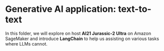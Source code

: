 # Generative AI application: text-to-text

In this folder, we will explore on host **AI21 Jurassic-2 Ultra** on Amazon SageMaker and introduce **LangChain** to help us assisting on various tasks where LLMs cannot.
